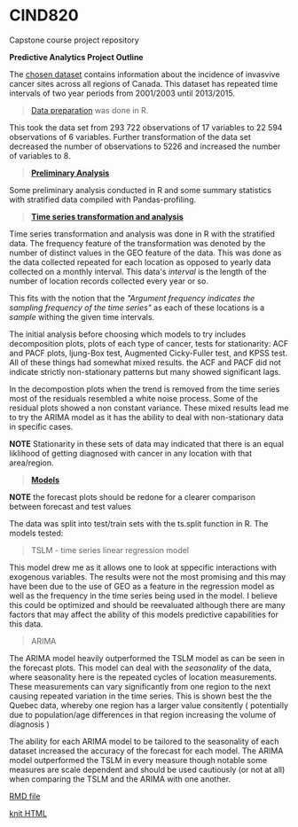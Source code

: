 # CIND820
Capstone course project repository

**Predictive Analytics Project Outline**

The [chosen dataset](https://github.com/OROY97/CIND820-OR/blob/DataSets/README.md) contains information about the incidence of invasvive cancer sites across all regions of Canada. This dataset has repeated time intervals of two year periods from 2001/2003 until 2013/2015.

>[Data preparation](https://github.com/OROY97/CIND820-OR/blob/Data-Prep-and-Clean/README.md) was done in R. 

This took the data set from 293 722 observations of 17 variables to 22 594 observations of 6 variables. Further transformation of the data set decreased the number of observations to 5226 and increased the number of variables to 8. 

>**[Preliminary Analysis](https://github.com/OROY97/CIND820-OR/blob/Preliminary/README.md)**

Some preliminary analysis conducted in R and some summary statistics with stratified data compiled with Pandas-profiling. 

>**[Time series transformation and analysis](https://github.com/OROY97/CIND820-OR/blob/Time-Series-Analysis/README.md)**

  Time series transformation and analysis was done in R with the stratified data. The frequency feature of the transformation was denoted by the number of distinct values in the GEO feature of the data. This was done as the data collected repeated for each location as opposed to yearly data collected on a monthly interval. This data's _interval_ is the length of the number of location records collected every year or so. 
  
  This fits with the notion that the _"Argument frequency indicates the sampling frequency of the time series"_ as each of these locations is a _sample_ withing the given time intervals.

  The initial analysis before choosing which models to try includes decomposition plots, plots of each type of cancer, tests for stationarity: ACF and PACF plots, ljung-Box test, Augmented Cicky-Fuller test, and KPSS test. All of these things had somewhat mixed results. the ACF and PACF did not indicate strictly non-stationary patterns but many showed significant lags. 

  In the decompostion plots when the trend is removed from the time series most of the residuals resembled a white noise process. Some of the residual plots showed a non constant variance. These mixed results lead me to try the ARIMA model as it has the ability to deal with non-stationary data in specific cases.

**NOTE** Stationarity in these sets of data may indicated that there is an equal liklihood of getting diagnosed with cancer in any location with that area/region.

>**[Models](https://github.com/OROY97/CIND820-OR/blob/Models/README.md)**

**NOTE** the forecast plots should be redone for a clearer comparison between forecast and test values

The data was split into test/train sets with the ts.split function in R. The models tested: 
>TSLM - time series linear regression model
  
  This model drew me as it allows one to look at sppecific interactions with exogenous variables. The results were not the most promising and this may have been due to the use of GEO as a feature in the regression model as well as the frequency in the time series being used in the model. I believe this could be optimized and should be reevaluated although there are many factors that may affect the ability of this models predictive capabilities for this data.

>ARIMA

  The ARIMA model heavily outperformed the TSLM model as can be seen in the forecast plots. This model can deal with the _seasonality_ of the data, where seasonality here is the repeated cycles of location measurements. These measurements can vary significantly from one region to the next causing repeated variation in the time series. This is shown best the the Quebec data, whereby one region has a larger value consitently ( potentially due to population/age differences in that region increasing the volume of diagnosis )
  
  The ability for each ARIMA model to be tailored to the seasonality of each dataset increased the accuracy of the forecast for each model. The ARIMA model outperformed the TSLM in every measure though notable some measures are scale dependent and should be used cautiously (or not at all) when comparing the TSLM and the ARIMA with one another. 



[RMD file](https://github.com/OROY97/CIND820-OR/blob/R-code/PROJECT820.rmd)

[knit HTML](https://github.com/OROY97/CIND820-OR/blob/R-code/PROJECT820.html)






